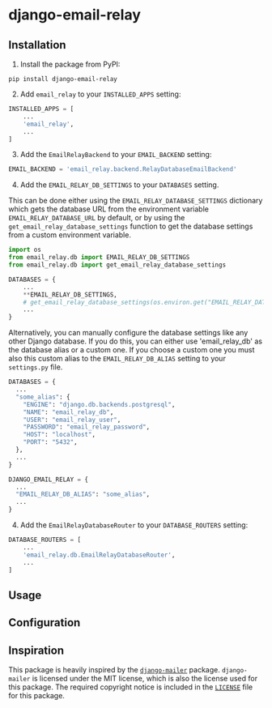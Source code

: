 # django-email-relay

## Installation

1. Install the package from PyPI:

```shell
pip install django-email-relay
```

2. Add `email_relay` to your `INSTALLED_APPS` setting:

```python
INSTALLED_APPS = [
    ...
    'email_relay',
    ...
]
```

3. Add the `EmailRelayBackend` to your `EMAIL_BACKEND` setting:

```python
EMAIL_BACKEND = 'email_relay.backend.RelayDatabaseEmailBackend'
```

4. Add the `EMAIL_RELAY_DB_SETTINGS` to your `DATABASES` setting.

This can be done either using the `EMAIL_RELAY_DATABASE_SETTINGS` dictionary which gets the database URL from the environment variable `EMAIL_RELAY_DATABASE_URL` by default, or by using the `get_email_relay_database_settings` function to get the database settings from a custom environment variable.

```python
import os
from email_relay.db import EMAIL_RELAY_DB_SETTINGS
from email_relay.db import get_email_relay_database_settings

DATABASES = {
    ...
    **EMAIL_RELAY_DB_SETTINGS,
    # get_email_relay_database_settings(os.environ.get("EMAIL_RELAY_DATABASE_URL"))
    ...
}
```

Alternatively, you can manually configure the database settings like any other Django database. If you do this, you can either use 'email_relay_db' as the database alias or a custom one. If you choose a custom one you must also this custom alias to the `EMAIL_RELAY_DB_ALIAS` setting to your `settings.py` file.
```python
DATABASES = {
  ...
  "some_alias": {
    "ENGINE": "django.db.backends.postgresql",
    "NAME": "email_relay_db",
    "USER": "email_relay_user",
    "PASSWORD": "email_relay_password",
    "HOST": "localhost",
    "PORT": "5432",
  },
  ...
}

DJANGO_EMAIL_RELAY = {
  ...
  "EMAIL_RELAY_DB_ALIAS": "some_alias",
  ...
}
```

4. Add the `EmailRelayDatabaseRouter` to your `DATABASE_ROUTERS` setting:

```python
DATABASE_ROUTERS = [
    ...
    'email_relay.db.EmailRelayDatabaseRouter',
    ...
]
```

## Usage

## Configuration

## Inspiration

This package is heavily inspired by the [`django-mailer`](https://github.com/pinax/django-mailer) package. `django-mailer` is licensed under the MIT license, which is also the license used for this package. The required copyright notice is included in the [`LICENSE`](LICENSE) file for this package.
